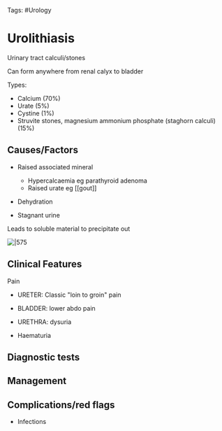 Tags: #Urology 
# Urolithiasis
Urinary tract calculi/stones

Can form anywhere from renal calyx to bladder

Types:
- Calcium (70%)
- Urate (5%)
- Cystine (1%)
- Struvite stones, magnesium ammonium phosphate (staghorn calculi) (15%)


## Causes/Factors
- Raised associated mineral
	- Hypercalcaemia eg parathyroid adenoma
	- Raised urate eg [[gout]] 

- Dehydration
- Stagnant urine

Leads to soluble material to precipitate out

![|575](https://i.imgur.com/ITRRna5.png)

## Clinical Features

Pain
- URETER: Classic "loin to groin" pain 
- BLADDER: lower abdo pain
- URETHRA: dysuria

- Haematuria



## Diagnostic tests


## Management


## Complications/red flags
- Infections


